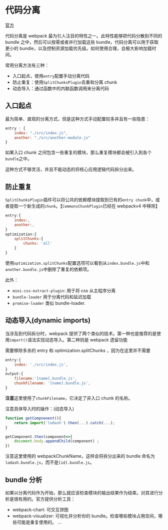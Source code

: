 # 代码分离

[官方](https://webpack.docschina.org/guides/code-splitting/)

代码分离是 webpack 最为引人注目的特性之一。此特性能够把代码分散到不同的 bundle 之中，然后可以按需或者并行加载这些 bundle，代码分离可以用于获取更小的 bundle，以及控制资源加载优先级。如何使用合理，会极大影响加载时间。

常用分离方法有三种：
- 入口起点，使用`entry`配置手动分离代码
- 防止重复：使用`SplitChunksPlugin`去重和分离 chunk
- 动态导入：通过函数中的内联函数调用来分离代码

## 入口起点

最为简单、直观的分离方式，但是这种方式手动配置较多并且有一些隐患：

```js
entry : {
    index: "./src/index.js",
    another: "./src/another-module.js"
}
```
如果入口 chunk 之间包含一些重复的模块，那么重复模块都会被引入到各个`bundle`之中。

这种方式不够灵活，并且不能动态的将核心应用逻辑代码拆分出来。

## 防止重复

`SplitChunksPlugin`插件可以将公共的依赖模块提取到已有的`entry chunk`中，或者提取一个新生成的`chunk`。【`CommonsChunkPlugin`已经在 webpackv4 中移除】

```js
entry:{
    index:,
    another:,
}
optimization:{
    splitChunks:{
        chunks: 'all'
    }
}
```

使用`optimization.splitChunks`配置选项可以看到从`index.bundle.js`中和`another.bundle.js`中删除了重复的依赖项。

此外：
- `mini-css-extract-plugin`: 用于将 css 从主程序分离
- `bundle-loader` 用于分离代码和延迟加载
- `promise-loader` 类似 bundle-loader.

## 动态导入(dynamic imports)

当涉及到代码拆分时，webpack 提供了两个类似的技术。第一种也是推荐的是使用`import()`语法实现动态导入。第二种则是 webpack 遗留功能

需要移除多余的 entry 和 optimization.splitChunks ，因为在这里并不需要

```js
entry:{
    index: './src/index.js',
}
output:{
    filename:'[name].bundle.js',
    chunkFilename: '[name].bundle.js',
}
```
**注意**这里使用了`chunkFilename`，它决定了非入口 chunk 的名称。

注意具体导入时的操作：(动态导入)
```js
function getCompnenent(){
    return import('lodash').then(...).catch(...);
}

getComponent.then(component=>{
    document.body.appendChild(component) ;
})
```

注意这里使用的 webpackChunkName，这样会将拆分出来的 bundle 命名为`lodash.bundle.js`，而不是`[id].bundle.js`。

## bundle 分析

如果以分离代码作为开始，那么就应该检查模块的输出结果作为结束。对其进行分析是很有用的。官方提供分析工具：
- webpack-chart: 可交互饼图
- webpack-visualizer: 可视化并分析你的 bundle。检查哪些模块占用空间，哪些可能是重复使用的。
...

